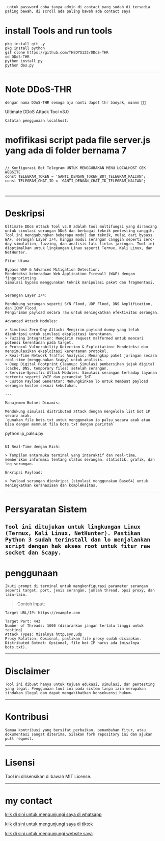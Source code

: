 ` untuk password coba tanya admin di contact yang sudah di tersedia paling bawah, di scroll ada paling bawah ada contact saya`

# install Tools and run tools
```
pkg install git -y
pkg install python
git clone https://github.com/THEOYS123/DDoS-THR
cd DDoS-THR
python install.py
python dos.py
```

---

# Note DDoS-THR
`dengan nama DDoS-THR semoga aja nanti dapet thr banyak, minnn 🗿🤲`

Ultimate DDoS Attack Tool v3.0

`Catatan penggunaan localhost:`

# mofifikasi script pada file server.js yang ada di folder bernama 7

```

// Konfigurasi Bot Telegram UNTUK MENGGUBAKAN MENU LOCALHOST CEK WEBSITE
const TELEGRAM_TOKEN = 'GANTI_DENGAN_TOKEN_BOT_TELEGRAM_KALIAN';
const TELEGRAM_CHAT_ID = 'GANTI_DENGAN_CHAT_ID_TELEGRAM_KALIAN';



```



---

# Deskripsi

`Ultimate DDoS Attack Tool v3.0 adalah tool multifungsi yang dirancang untuk simulasi serangan DDoS dan berbagai teknik pentesting canggih. Tool ini menggabungkan beberapa modul dan teknik, mulai dari bypass WAF, serangan Layer 3/4, hingga modul serangan canggih seperti zero-day simulation, fuzzing, dan analisis lalu lintas jaringan. Tool ini dioptimalkan untuk lingkungan Linux seperti Termux, Kali Linux, dan NetHunter.`
```
Fitur Utama

Bypass WAF & Advanced Mitigation Detection:
Mendeteksi keberadaan Web Application Firewall (WAF) dengan fingerprinting.
Simulasi bypass menggunakan teknik manipulasi paket dan fragmentasi.


Serangan Layer 3/4:

Mendukung serangan seperti SYN Flood, UDP Flood, DNS Amplification, dan ICMP Flood.
Pengiriman payload secara raw untuk meningkatkan efektivitas serangan.

Advanced Attack Modules:

> Simulasi Zero-Day Attack: Mengirim payload dummy yang telah dienkripsi untuk simulasi eksploitasi kerentanan.
> Fuzzing Integration: Mengirim request malformed untuk mencari potensi kerentanan pada target.
> Protocol Vulnerability Detection & Exploitation: Mendeteksi dan mensimulasikan eksploitasi kerentanan protokol.
> Real-Time Network Traffic Analysis: Menangkap paket jaringan secara real-time (menggunakan Scapy) untuk analisis.
> Deep Digital Footprint Cleanup: Simulasi pembersihan jejak digital (cache, DNS, temporary files) setelah serangan.
> Service-Specific Attack Modules: Simulasi serangan terhadap layanan tertentu seperti VoIP dan perangkat IoT.
> Custom Payload Generator: Memungkinkan lo untuk membuat payload serangan kustom sesuai kebutuhan.

---

Manajemen Botnet Dinamis:

Mendukung simulasi distributed attack dengan mengelola list bot IP secara acak.
`gunakan file bots.txt untuk menggunakan ip palsu secara acak atau bisa dengan memnuat fila bots.txt dengan perintah`
```
python ip_palsu.py
```

UI Real-Time dengan Rich:

> Tampilan antarmuka terminal yang interaktif dan real-time, memberikan informasi tentang status serangan, statistik, grafik, dan log serangan.

Enkripsi Payload:

> Payload serangan dienkripsi (simulasi menggunakan Base64) untuk meningkatkan kerahasiaan dan kompleksitas.
```

---

# Persyaratan Sistem
`
Tool ini ditujukan untuk lingkungan Linux (Termux, Kali Linux, NetHunter). Pastikan Python 3 sudah terinstall dan lo menjalankan script dengan hak akses root untuk fitur raw socket dan Scapy.
`
---

# penggunaan
`
Ikuti prompt di terminal untuk mengkonfigurasi parameter serangan seperti target, port, jenis serangan, jumlah thread, opsi proxy, dan lain-lain.
`
> Contoh Input:
```
Target URL/IP: https://example.com

Target Port: 443
Number of Threads: 1000 (disarankan jangan terlalu tinggi untuk testing)
Attack Types: Misalnya http,syn,udp
Proxy Rotation: Opsional, pastikan file proxy sudah disiapkan.
Distributed Botnet: Opsional, file bot IP harus ada (misalnya bots.txt).
```

---

# Disclaimer
`
Tool ini dibuat hanya untuk tujuan edukasi, simulasi, dan pentesting yang legal. Penggunaan tool ini pada sistem tanpa izin merupakan tindakan ilegal dan dapat mengakibatkan konsekuensi hukum.
`

---

# Kontribusi
`
Semua kontribusi yang bersifat perbaikan, penambahan fitur, atau dokumentasi sangat diterima. Silakan fork repository ini dan ajukan pull request.
`

---

# Lisensi

Tool ini dilisensikan di bawah MIT License.


---

# my contact

<a href="https://wa.me/+6289519450908">klik di sini untuk mengunjungi saya di whatsapp</a>

<a href="https://www.tiktok.com/@sistem9999">klik di sini untuk mengunjungi saya di tiktok</a>

<a href="https://theoys123.github.io/RenXploit-web">klik di sini untuk mengunjungi website saya</a>
